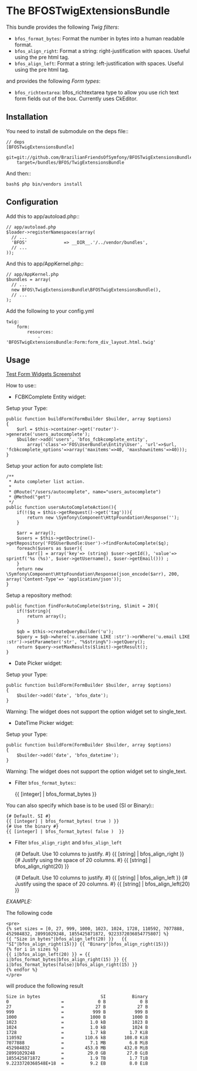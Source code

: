 The BFOSTwigExtensionsBundle
============================

This bundle provides the following *Twig filters*:

* ``bfos_format_bytes``: Format the number in bytes into a human readable format.
* ``bfos_align_right``: Format a string: right-justification with spaces. Useful using the pre html tag.
* ``bfos_align_left``: Format a string: left-justification with spaces. Useful using the pre html tag.

and provides the following *Form types*:

* ``bfos_richtextarea``: bfos_richtextarea type to allow you use rich text form fields out of the box. Currently uses CkEditor.


Installation
------------

You need to install de submodule on the deps file::

    // deps
    [BFOSTwigExtensionsBundle]
        git=git://github.com/BrazilianFriendsOfSymfony/BFOSTwigExtensionsBundle.git
        target=/bundles/BFOS/TwigExtensionsBundle

And then::

    bash$ php bin/vendors install


Configuration
-------------

Add this to app/autoload.php::

    // app/autoload.php
    $loader->registerNamespaces(array(
      // ...
      'BFOS'              => __DIR__.'/../vendor/bundles',
      // ...
    ));

And this to app/AppKernel.php::

    // app/AppKernel.php
    $bundles = array(
      // ...
      new BFOS\TwigExtensionsBundle\BFOSTwigExtensionsBundle(),
      // ...
    );

Add the following to your config.yml

    twig:
        form:
            resources:
                - 'BFOSTwigExtensionsBundle:Form:form_div_layout.html.twig'

Usage
-----
[Test Form Widgets Screenshot](blob/master/Resources/doc/images/test-form-widgets.png)

How to use::

* FCBKComplete Entity widget:


Setup your Type:

    public function buildForm(FormBuilder $builder, array $options)
    {
        $url = $this->container->get('router')->generate('users_autocomplete');
        $builder->add('users', 'bfos_fcbkcomplete_entity',
            array('class'=>'FOS\UserBundle\Entity\User', 'url'=>$url, 'fcbkcomplete_options'=>array('maxitems'=>40, 'maxshownitems'=>40)));
    }


Setup your action for auto complete list:

    /**
     * Auto completer list action.
     *
     * @Route("/users/autocomplete", name="users_autocomplete")
     * @Method("get")
     */
    public function usersAutoCompleteAction(){
        if(!($q = $this->getRequest()->get('tag'))){
            return new \Symfony\Component\HttpFoundation\Response('');
        }

        $arr = array();
        $users = $this->getDoctrine()->getRepository('FOSUserBundle:User')->findForAutoComplete($q);
        foreach($users as $user){
            $arr[] = array('key'=> (string) $user->getId(), 'value'=> sprintf('%s (%s)', $user->getUsername(), $user->getEmail())) ;
        }
        return new \Symfony\Component\HttpFoundation\Response(json_encode($arr), 200, array('Content-Type'=> 'application/json'));
    }

Setup a repository method:

    public function findForAutoComplete($string, $limit = 20){
        if(!$string){
            return array();
        }

        $qb = $this->createQueryBuilder('u');
        $query = $qb->where('u.username LIKE :str')->orWhere('u.email LIKE :str')->setParameter('str', "%$string%")->getQuery();
        return $query->setMaxResults($limit)->getResult();
    }



* Date Picker widget:


Setup your Type:

    public function buildForm(FormBuilder $builder, array $options)
    {
        $builder->add('date', 'bfos_date');
    }

Warning: The widget does not support the option widget set to single_text.

* DateTime Picker widget:


Setup your Type:

    public function buildForm(FormBuilder $builder, array $options)
    {
        $builder->add('date', 'bfos_datetime');
    }

Warning: The widget does not support the option widget set to single_text.

* Filter ``bfos_format_bytes``::

    {{ [integer] | bfos_format_bytes }}

You can also specify which base is to be used (SI or Binary)::

    {# Default. SI #}
    {{ [integer] | bfos_format_bytes( true ) }}
    {# Use the binary #}
    {{ [integer] | bfos_format_bytes( false )  }}

* Filter ``bfos_align_right`` and ``bfos_align_left``

    {# Default. Use 10 columns to justify. #}
    {{ [string] | bfos_align_right }}
    {# Justify using the space of 20 columns. #}
    {{ [string] | bfos_align_right(20) }}

    {# Default. Use 10 columns to justify. #}
    {{ [string] | bfos_align_left }}
    {# Justify using the space of 20 columns. #}
    {{ [string] | bfos_align_left(20) }}


*EXAMPLE:*

The following code

    <pre>
    {% set sizes = [0, 27, 999, 1000, 1023, 1024, 1728, 110592, 7077888, 452984832, 28991029248, 1855425871872, 9223372036854775807] %}
    {{ "Size in bytes"|bfos_align_left(20) }}   {{ "SI"|bfos_align_right(15)}} {{ "Binary"|bfos_align_right(15)}}
    {% for i in sizes %}
    {{ i|bfos_align_left(20) }} = {{ i|bfos_format_bytes|bfos_align_right(15) }} {{ i|bfos_format_bytes(false)|bfos_align_right(15) }}
    {% endfor %}
    </pre>

will produce the following result

    Size in bytes                       SI          Binary
    0                    =             0 B             0 B
    27                   =            27 B            27 B
    999                  =           999 B           999 B
    1000                 =          1000 B          1000 B
    1023                 =          1.0 kB          1023 B
    1024                 =          1.0 kB          1024 B
    1728                 =          1.7 kB         1.7 KiB
    110592               =        110.6 kB       108.0 KiB
    7077888              =          7.1 MB         6.8 MiB
    452984832            =        453.0 MB       432.0 MiB
    28991029248          =         29.0 GB        27.0 GiB
    1855425871872        =          1.9 TB         1.7 TiB
    9.2233720368548E+18  =          9.2 EB         8.0 EiB
